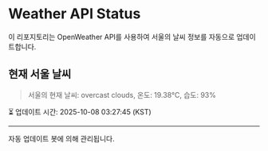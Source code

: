 
# Weather API Status

이 리포지토리는 OpenWeather API를 사용하여 서울의 날씨 정보를 자동으로 업데이트합니다.

## 현재 서울 날씨
> 서울의 현재 날씨: overcast clouds, 온도: 19.38°C, 습도: 93%

⏳ 업데이트 시간: 2025-10-08 03:27:45 (KST)

---
자동 업데이트 봇에 의해 관리됩니다.
